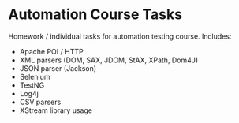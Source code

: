 # Automation Course Tasks 

Homework / individual tasks for automation testing course. 
Includes:
- Apache POI / HTTP
- XML parsers (DOM, SAX, JDOM, StAX, XPath, Dom4J)
- JSON parser (Jackson)
- Selenium
- TestNG
- Log4j
- CSV parsers
- XStream library usage
